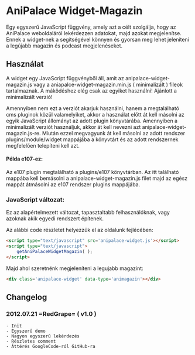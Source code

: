 # AniPalace Widget-Magazin
Egy egyszerű JavaScript függvény, amely azt a célt szolgálja, hogy az AniPalace weboldaláról lekérdezzen adatokat, majd azokat megjelenítse.
Ennek a widget-nek a segítségével könnyen és gyorsan meg lehet jeleníteni a legújabb magazin és podcast megjelenéseket.

## Használat
A widget egy JavaScript függvényből áll, amit az anipalace-widget-magazin.js vagy a aniapalce-widget-magazin.min.js ( minimalizált )
fileok tartalmaznak. A máködéshez elég csak az egyiket használni! Ajánlott a minimalizált verzió!

Amennyiben nem ezt a verziót akarjuk használni, hanem a megtalálható cms pluginok közül valamelyiket, akkor a használat előtt
át kell másolni az egyik JavaScript állományt az adott plugin könyvtárába. Amennyiben a minimalizált verziót használjuk, akkor
át kell nevezni azt anipalace-widget-magazin.js-re.
Miután ezzel megvagyunk át kell másolni az adott rendszer plugins/module/widget mappájába a könyvtárt és az adott rendszernek
megfelelően telepíteni kell azt.

#### Példa e107-ez:
Az e107 plugin megtalálható a plugins/e107 könyvtárban. Az itt található mappába kell bemásolni a anipalace-widget-magazin.js filet
majd az egész mappát átmásolni az e107 rendszer plugins mappájába.

### JavaScript változat:
Ez az alapértelmezett változat, tapasztaltabb felhasználóknak, vagy azoknak akik egyedi rendszert építenek.

Az alábbi code részletet helyezzük el az oldalunk fejlécében:
```html
<script type="text/javascript" src='anipalace-widget.js'></script>
<script type="text/javascript">
	getAniPalaceWidgetMagazin( );
</script>
```

Majd ahol szeretnénk megjeleníteni a legujabb magazint:
```html
<div class='anipalace-widget' data-type='animagazin'></div>
```



## Changelog

### 2012.07.21 =RedGrape= ( v1.0 )
	- Init
	- Egyszerű demo
	- Nagyon egyszerű lekérdezés
	- Részletes comment
	- Áttérés GoogleCode-ról GitHub-ra
